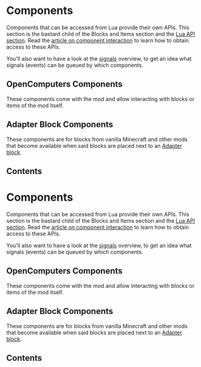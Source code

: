 # Components

Components that can be accessed from Lua provide their own APIs. This
section is the bastard child of the Blocks and Items section and the
[Lua API section](api). Read the [article on component
interaction](/component/component_access) to learn how to obtain access
to these APIs.

You'll also want to have a look at the [signals](/component/signals)
overview, to get an idea what signals (events) can be queued by which
components.

## OpenComputers Components

These components come with the mod and allow interacting with blocks or
items of the mod itself.

## Adapter Block Components

These components are for blocks from vanilla Minecraft and other mods
that become available when said blocks are placed next to an [Adapter
block](/block/adapter).

## Contents

# Components

Components that can be accessed from Lua provide their own APIs. This
section is the bastard child of the Blocks and Items section and the
[Lua API section](api). Read the [article on component
interaction](/component/component_access) to learn how to obtain access
to these APIs.

You'll also want to have a look at the [signals](/component/signals)
overview, to get an idea what signals (events) can be queued by which
components.

## OpenComputers Components

These components come with the mod and allow interacting with blocks or
items of the mod itself.

## Adapter Block Components

These components are for blocks from vanilla Minecraft and other mods
that become available when said blocks are placed next to an [Adapter
block](/block/adapter).

## Contents
